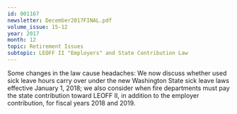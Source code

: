 ```yaml
---
id: 001167
newsletter: December2017FINAL.pdf
volume_issue: 15-12
year: 2017
month: 12
topic: Retirement Issues
subtopic: LEOFF II "Employers" and State Contribution Law
---
```


Some changes in the law cause headaches: We now discuss whether used sick leave hours carry over under the new Washington State sick leave laws effective January 1, 2018; we also consider when fire departments must pay the state contribution toward LEOFF II, in addition to the employer contribution, for fiscal years 2018 and 2019.